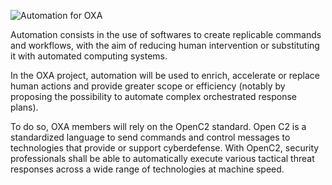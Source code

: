 ![Automation for OXA](https://github.com/opencybersecurityalliance/oxa/assets/145455635/5d03c905-8b82-47e3-a123-59008efa1581)

Automation consists in the use of softwares to create replicable commands and workflows, with the aim of reducing human intervention or substituting it with automated computing systems.

In the OXA project, automation will be used to enrich, accelerate or replace human actions and provide greater scope or efficiency (notably by proposing the possibility to automate complex orchestrated response plans).

To do so, OXA members will rely on the OpenC2 standard. Open C2 is a standardized language to send  commands and control messages to technologies that provide or support cyberdefense. 
With OpenC2, security professionals shall be able to automatically execute various tactical threat responses across a wide range of technologies at machine speed. 
